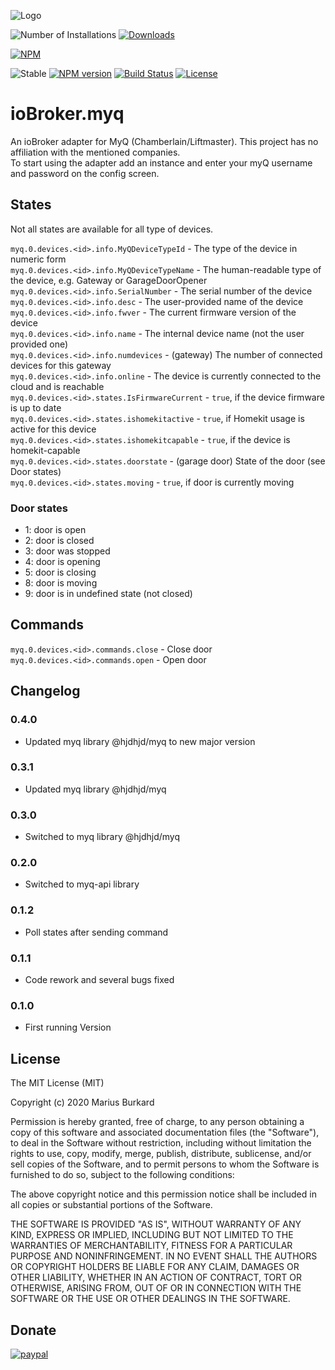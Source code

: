 ![Logo](admin/myq.png)

![Number of Installations](http://iobroker.live/badges/myq-installed.svg) [![Downloads](https://img.shields.io/npm/dm/iobroker.myq.svg)](https://www.npmjs.com/package/iobroker.myq)

[![NPM](https://nodei.co/npm/iobroker.myq.png?downloads=true)](https://nodei.co/npm/iobroker.myq/)

![Stable](http://iobroker.live/badges/myq-stable.svg)
[![NPM version](https://img.shields.io/npm/v/iobroker.myq.svg)](https://www.npmjs.com/package/iobroker.myq)
[![Build Status](https://travis-ci.org/StrathCole/ioBroker.myq.svg?branch=master)](https://travis-ci.org/StrathCole/ioBroker.myq)
[![License](https://img.shields.io/badge/license-MIT-blue.svg?style=flat)](https://github.com/StrathCole/iobroker.myq/blob/master/LICENSE)

# ioBroker.myq

An ioBroker adapter for MyQ (Chamberlain/Liftmaster). This project has no affiliation with the mentioned companies.  
To start using the adapter add an instance and enter your myQ username and password on the config screen.

## States

Not all states are available for all type of devices.

`myq.0.devices.<id>.info.MyQDeviceTypeId` - The type of the device in numeric form  
`myq.0.devices.<id>.info.MyQDeviceTypeName` - The human-readable type of the device, e.g. Gateway or GarageDoorOpener  
`myq.0.devices.<id>.info.SerialNumber` - The serial number of the device  
`myq.0.devices.<id>.info.desc` - The user-provided name of the device  
`myq.0.devices.<id>.info.fwver` - The current firmware version of the device  
`myq.0.devices.<id>.info.name` - The internal device name (not the user provided one)  
`myq.0.devices.<id>.info.numdevices` - (gateway) The number of connected devices for this gateway  
`myq.0.devices.<id>.info.online` - The device is currently connected to the cloud and is reachable  
`myq.0.devices.<id>.states.IsFirmwareCurrent` - `true`, if the device firmware is up to date  
`myq.0.devices.<id>.states.ishomekitactive` - `true`, if Homekit usage is active for this device  
`myq.0.devices.<id>.states.ishomekitcapable` - `true`, if the device is homekit-capable  
`myq.0.devices.<id>.states.doorstate` - (garage door) State of the door (see Door states)  
`myq.0.devices.<id>.states.moving` - `true`, if door is currently moving  

### Door states
 - 1: door is open
 - 2: door is closed
 - 3: door was stopped
 - 4: door is opening
 - 5: door is closing
 - 8: door is moving
 - 9: door is in undefined state (not closed)

## Commands

`myq.0.devices.<id>.commands.close` - Close door  
`myq.0.devices.<id>.commands.open` - Open door


## Changelog

### 0.4.0

-  Updated myq library @hjdhjd/myq to new major version

### 0.3.1

-  Updated myq library @hjdhjd/myq

### 0.3.0

-  Switched to myq library @hjdhjd/myq

### 0.2.0

-  Switched to myq-api library

### 0.1.2

-  Poll states after sending command

### 0.1.1

-  Code rework and several bugs fixed

### 0.1.0

-   First running Version

## License

The MIT License (MIT)

Copyright (c) 2020 Marius Burkard

Permission is hereby granted, free of charge, to any person obtaining a copy
of this software and associated documentation files (the "Software"), to deal
in the Software without restriction, including without limitation the rights
to use, copy, modify, merge, publish, distribute, sublicense, and/or sell
copies of the Software, and to permit persons to whom the Software is
furnished to do so, subject to the following conditions:

The above copyright notice and this permission notice shall be included in
all copies or substantial portions of the Software.

THE SOFTWARE IS PROVIDED "AS IS", WITHOUT WARRANTY OF ANY KIND, EXPRESS OR
IMPLIED, INCLUDING BUT NOT LIMITED TO THE WARRANTIES OF MERCHANTABILITY,
FITNESS FOR A PARTICULAR PURPOSE AND NONINFRINGEMENT. IN NO EVENT SHALL THE
AUTHORS OR COPYRIGHT HOLDERS BE LIABLE FOR ANY CLAIM, DAMAGES OR OTHER
LIABILITY, WHETHER IN AN ACTION OF CONTRACT, TORT OR OTHERWISE, ARISING FROM,
OUT OF OR IN CONNECTION WITH THE SOFTWARE OR THE USE OR OTHER DEALINGS IN
THE SOFTWARE.


## Donate
[![paypal](https://www.paypalobjects.com/en_US/i/btn/btn_donateCC_LG.gif)](https://www.paypal.com/cgi-bin/webscr?cmd=_s-xclick&hosted_button_id=SFLJ8HCW9T698&source=url)
